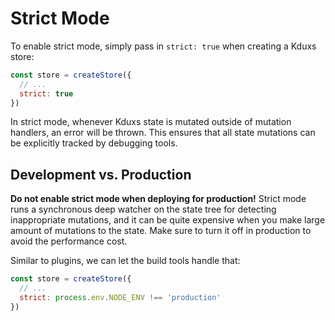 # Strict Mode

To enable strict mode, simply pass in `strict: true` when creating a Kduxs store:

```js
const store = createStore({
  // ...
  strict: true
})
```

In strict mode, whenever Kduxs state is mutated outside of mutation handlers, an error will be thrown. This ensures that all state mutations can be explicitly tracked by debugging tools.

## Development vs. Production

**Do not enable strict mode when deploying for production!** Strict mode runs a synchronous deep watcher on the state tree for detecting inappropriate mutations, and it can be quite expensive when you make large amount of mutations to the state. Make sure to turn it off in production to avoid the performance cost.

Similar to plugins, we can let the build tools handle that:

```js
const store = createStore({
  // ...
  strict: process.env.NODE_ENV !== 'production'
})
```
